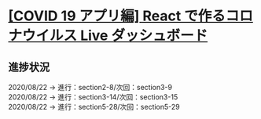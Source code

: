 # [[COVID 19 アプリ編] React で作るコロナウイルス Live ダッシュボード](https://www.udemy.com/share/103t7uCUMecllVRno=/)

## 進捗状況

2020/08/22 -> 進行：section2-8/次回：section3-9     
2020/08/22 -> 進行：section3-14/次回：section3-15       
2020/08/22 -> 進行：section5-28/次回：section5-29       
